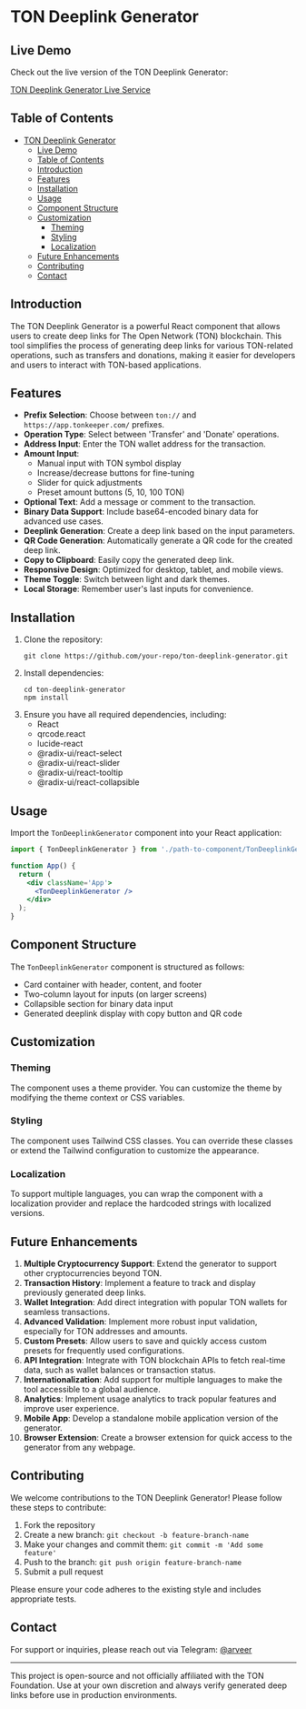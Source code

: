 # TON Deeplink Generator

## Live Demo

Check out the live version of the TON Deeplink Generator:

[TON Deeplink Generator Live Service](https://veebull.github.io/tontastic-deeplink-generator/)

## Table of Contents

- [TON Deeplink Generator](#ton-deeplink-generator)
  - [Live Demo](#live-demo)
  - [Table of Contents](#table-of-contents)
  - [Introduction](#introduction)
  - [Features](#features)
  - [Installation](#installation)
  - [Usage](#usage)
  - [Component Structure](#component-structure)
  - [Customization](#customization)
    - [Theming](#theming)
    - [Styling](#styling)
    - [Localization](#localization)
  - [Future Enhancements](#future-enhancements)
  - [Contributing](#contributing)
  - [Contact](#contact)

## Introduction

The TON Deeplink Generator is a powerful React component that allows users to create deep links for The Open Network (TON) blockchain. This tool simplifies the process of generating deep links for various TON-related operations, such as transfers and donations, making it easier for developers and users to interact with TON-based applications.

## Features

- **Prefix Selection**: Choose between `ton://` and `https://app.tonkeeper.com/` prefixes.
- **Operation Type**: Select between 'Transfer' and 'Donate' operations.
- **Address Input**: Enter the TON wallet address for the transaction.
- **Amount Input**:
  - Manual input with TON symbol display
  - Increase/decrease buttons for fine-tuning
  - Slider for quick adjustments
  - Preset amount buttons (5, 10, 100 TON)
- **Optional Text**: Add a message or comment to the transaction.
- **Binary Data Support**: Include base64-encoded binary data for advanced use cases.
- **Deeplink Generation**: Create a deep link based on the input parameters.
- **QR Code Generation**: Automatically generate a QR code for the created deep link.
- **Copy to Clipboard**: Easily copy the generated deep link.
- **Responsive Design**: Optimized for desktop, tablet, and mobile views.
- **Theme Toggle**: Switch between light and dark themes.
- **Local Storage**: Remember user's last inputs for convenience.

## Installation

1. Clone the repository:
   ```
   git clone https://github.com/your-repo/ton-deeplink-generator.git
   ```
2. Install dependencies:
   ```
   cd ton-deeplink-generator
   npm install
   ```
3. Ensure you have all required dependencies, including:
   - React
   - qrcode.react
   - lucide-react
   - @radix-ui/react-select
   - @radix-ui/react-slider
   - @radix-ui/react-tooltip
   - @radix-ui/react-collapsible

## Usage

Import the `TonDeeplinkGenerator` component into your React application:

```jsx
import { TonDeeplinkGenerator } from './path-to-component/TonDeeplinkGenerator';

function App() {
  return (
    <div className='App'>
      <TonDeeplinkGenerator />
    </div>
  );
}
```

## Component Structure

The `TonDeeplinkGenerator` component is structured as follows:

- Card container with header, content, and footer
- Two-column layout for inputs (on larger screens)
- Collapsible section for binary data input
- Generated deeplink display with copy button and QR code

## Customization

### Theming

The component uses a theme provider. You can customize the theme by modifying the theme context or CSS variables.

### Styling

The component uses Tailwind CSS classes. You can override these classes or extend the Tailwind configuration to customize the appearance.

### Localization

To support multiple languages, you can wrap the component with a localization provider and replace the hardcoded strings with localized versions.

## Future Enhancements

1. **Multiple Cryptocurrency Support**: Extend the generator to support other cryptocurrencies beyond TON.
2. **Transaction History**: Implement a feature to track and display previously generated deep links.
3. **Wallet Integration**: Add direct integration with popular TON wallets for seamless transactions.
4. **Advanced Validation**: Implement more robust input validation, especially for TON addresses and amounts.
5. **Custom Presets**: Allow users to save and quickly access custom presets for frequently used configurations.
6. **API Integration**: Integrate with TON blockchain APIs to fetch real-time data, such as wallet balances or transaction status.
7. **Internationalization**: Add support for multiple languages to make the tool accessible to a global audience.
8. **Analytics**: Implement usage analytics to track popular features and improve user experience.
9. **Mobile App**: Develop a standalone mobile application version of the generator.
10. **Browser Extension**: Create a browser extension for quick access to the generator from any webpage.

## Contributing

We welcome contributions to the TON Deeplink Generator! Please follow these steps to contribute:

1. Fork the repository
2. Create a new branch: `git checkout -b feature-branch-name`
3. Make your changes and commit them: `git commit -m 'Add some feature'`
4. Push to the branch: `git push origin feature-branch-name`
5. Submit a pull request

Please ensure your code adheres to the existing style and includes appropriate tests.

## Contact

For support or inquiries, please reach out via Telegram: [@arveer](https://t.me/arveer)

---

This project is open-source and not officially affiliated with the TON Foundation. Use at your own discretion and always verify generated deep links before use in production environments.
